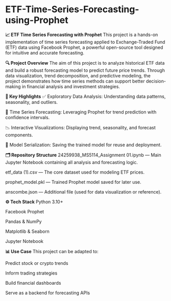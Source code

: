 # ETF-Time-Series-Forecasting-using-Prophet

**📈 ETF Time Series Forecasting with Prophet**
This project is a hands-on implementation of time series forecasting applied to Exchange-Traded Fund (ETF) data using Facebook Prophet, a powerful open-source tool designed for intuitive and accurate forecasting.

**🔍 Project Overview**
The aim of this project is to analyze historical ETF data and build a robust forecasting model to predict future price trends. Through data visualization, trend decomposition, and predictive modeling, the project demonstrates how time series methods can support better decision-making in financial analysis and investment strategies.

**🧠 Key Highlights**
✅ Exploratory Data Analysis: Understanding data patterns, seasonality, and outliers.

🔮 Time Series Forecasting: Leveraging Prophet for trend prediction with confidence intervals.

📉 Interactive Visualizations: Displaying trend, seasonality, and forecast components.

💾 Model Serialization: Saving the trained model for reuse and deployment.

**🗂️ Repository Structure**
24259938_MS5114_Assignment 01.ipynb — Main Jupyter Notebook containing all analysis and forecasting logic.

etf_data (1).csv — The core dataset used for modeling ETF prices.

prophet_model.pkl — Trained Prophet model saved for later use.

anscombe.json — Additional file (used for data visualization or reference).

**⚙️ Tech Stack**
Python 3.10+

Facebook Prophet

Pandas & NumPy

Matplotlib & Seaborn

Jupyter Notebook

**📊 Use Case**
This project can be adapted to:

Predict stock or crypto trends

Inform trading strategies

Build financial dashboards

Serve as a backend for forecasting APIs

